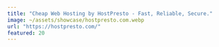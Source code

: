 ```yaml
---
title: "Cheap Web Hosting by HostPresto - Fast, Reliable, Secure."
image: ~/assets/showcase/hostpresto.com.webp
url: "https://hostpresto.com/"
featured: 20
---
```

